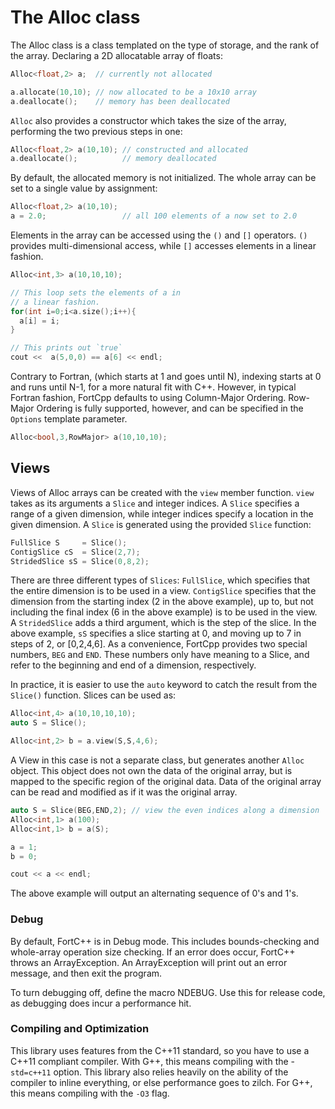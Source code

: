 # The Alloc class

The Alloc class is a class templated on the type of storage, and the rank of the array.
Declaring a 2D allocatable array of floats:

```c++
Alloc<float,2> a;  // currently not allocated

a.allocate(10,10); // now allocated to be a 10x10 array
a.deallocate();    // memory has been deallocated 
```

`Alloc` also provides a constructor which takes the size of the array, performing the 
two previous steps in one:

```c++
Alloc<float,2> a(10,10); // constructed and allocated
a.deallocate();          // memory deallocated
```
By default, the allocated memory is not initialized. 
The whole array can be set to a single value by assignment:

```c++
Alloc<float,2> a(10,10); 
a = 2.0;                 // all 100 elements of a now set to 2.0
```

Elements in the array can be accessed using the `()` and `[]` operators. 
`()` provides multi-dimensional access, while `[]` accesses elements in
a linear fashion. 

```c++
Alloc<int,3> a(10,10,10);

// This loop sets the elements of a in
// a linear fashion.
for(int i=0;i<a.size();i++){
  a[i] = i;
}

// This prints out `true`
cout <<  a(5,0,0) == a[6] << endl;
```

Contrary to Fortran, (which starts at 1 and goes until N), 
indexing starts at 0 and runs until N-1, for a more natural fit with C++.
However, in typical Fortran fashion, FortCpp defaults to using Column-Major
Ordering. Row-Major Ordering is fully supported, however, and can be specified
in the `Options` template parameter.

```c++
Alloc<bool,3,RowMajor> a(10,10,10);
```

## Views

Views of Alloc arrays can be created with the `view` member function.
`view` takes as its arguments a `Slice` and integer indices. 
A `Slice` specifies a range of a given dimension, while integer indices
specify a location in the given dimension.
A `Slice` is generated using the provided `Slice` function:

```c++
FullSlice S     = Slice();
ContigSlice cS  = Slice(2,7);
StridedSlice sS = Slice(0,8,2);
```

There are three different types of `Slices`: `FullSlice`, which
specifies that the entire dimension is to be used in a view.
`ContigSlice` specifies that the dimension from the starting index
(2 in the above example), up to, but not including the final index
(6 in the above example) is to be used in the view. A `StridedSlice`
adds a third argument, which is the step of the slice. In the above
example, `sS` specifies a slice starting at 0, and moving up to 7 
in steps of 2, or [0,2,4,6]. As a convenience, FortCpp provides
two special numbers, `BEG` and `END`. These numbers only have meaning
to a Slice, and refer to the beginning and end of a dimension, 
respectively.

In practice, it is easier to use the `auto` keyword to catch the result 
from the `Slice()` function. Slices can be used as:

```c++
Alloc<int,4> a(10,10,10,10);
auto S = Slice();

Alloc<int,2> b = a.view(S,S,4,6);
```

A View in this case is not a separate class, but generates another
`Alloc` object. This object does not own the data of the original array,
but is mapped to the specific region of the original data. Data of the 
original array can be read and modified as if it was the original array.

```c++
auto S = Slice(BEG,END,2); // view the even indices along a dimension
Alloc<int,1> a(100);
Alloc<int,1> b = a(S);

a = 1;
b = 0;

cout << a << endl; 
```

The above example will output an alternating sequence of 0's and 1's. 


### Debug

By default, FortC++ is in Debug mode. This includes bounds-checking and whole-array operation size checking.
If an error does occur, FortC++ throws an ArrayException. An ArrayException will print out an error message,
and then exit the program. 

To turn debugging off, define the macro NDEBUG. Use this for release code, as debugging does incur a performance hit.

### Compiling and Optimization

This library uses features from the C++11 standard, so you have to use a C++11 compliant compiler. 
With G++, this means compiling with the -`std=c++11` option. This library also relies heavily on the ability
of the compiler to inline everything, or else performance goes to zilch. For G++, this means compiling with the `-O3` flag.

